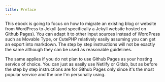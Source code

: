 ```yaml
---
title: Preface
---
```


This ebook is going to focus on how to migrate an existing blog or website from WordPress to Jekyll (and specifically a Jekyll website hosted on Github Pages). You can adapt it to other input sources instead of WordPress such as Movable Type, or CutePHP relatively easily assuming you can get an export into markdown. The step by step instructions will not be exactly the same although they can be used as reasonable guidelines.

The same applies if you do not plan to use Github Pages as your hosting service of choice. You can just as easily use Netlify or Gitlab, but as before the step by step instructions are for Github Pages only since it's the most popular service and the one I'm personally using.